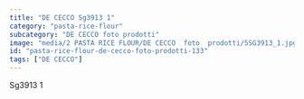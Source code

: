 ```yaml
---
title: "DE CECCO Sg3913 1"
category: "pasta-rice-flour"
subcategory: "DE CECCO foto prodotti"
image: "media/2 PASTA RICE FLOUR/DE CECCO  foto  prodotti/5SG3913_1.jpg"
id: "pasta-rice-flour-de-cecco-foto-prodotti-133"
tags: ["DE CECCO"]
---
```


Sg3913 1

